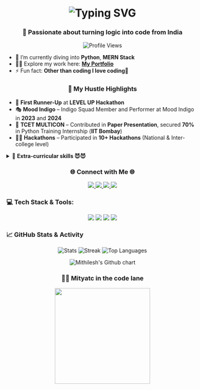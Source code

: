 <h1 align="center">
  <img src="https://readme-typing-svg.demolab.com?font=Fira+Code&size=28&duration=2000&pause=1000&color=F75C7E&center=true&vCenter=true&width=435&lines=Hi+I'm+Mithilesh+Tandon!;Software+Developer;" alt="Typing SVG" />
</h1>
<h3 align="center">🚀 Passionate about turning logic into code from India</h3>

<p align="center">
  <img src="https://komarev.com/ghpvc/?username=mityatc&label=Profile%20views&color=F75C7E&style=flat-square" alt="Profile Views"/>
</p>

- 🌱 I’m currently diving into **Python**, **MERN Stack**  
- 👨‍💻 Explore my work here: [**My Portfolio**](https://mithileshtandon.netlify.app/)  
- ⚡ Fun fact: **Other than coding I love coding🧼**

<h3 align="center">🎯 My Hustle Highlights</h3>

- 🥈 **First Runner-Up** at **LEVEL UP Hackathon**  
- 🎭 **Mood Indigo** – Indigo Squad Member and Performer at Mood Indigo in **2023** and **2024**  
- 🧠 **TCET MULTICON** – Contributed in **Paper Presentation**, secured **70%** in Python Training Internship (**IIT Bombay**)  
- 👨‍💻 **Hackathons** – Participated in **10+ Hackathons** (National & Inter-college level)

<details>
<summary>🎯 <strong>Extra-curricular skills 😈😈</strong></summary>

- 🏋️ Gym Freak | ✏️ Sketch Artist | 🎭 Mimicry Artist | 🏐 Outdoor Sports — you just name it!  
- Always down to flex skills — on canvas, console, or the field 😎🔥

</details>

<h3 align="center">🌐 Connect with Me 🌐</h3>

<p align="center">
  <a href="https://linkedin.com/in/mithilesh-tandon-a42bbb28a" target="_blank">
    <img src="https://img.shields.io/badge/LinkedIn-%230077B5.svg?style=for-the-badge&logo=linkedin&logoColor=white" />
  </a>
  <a href="https://instagram.com/mithilesh.tandon" target="_blank">
    <img src="https://img.shields.io/badge/Instagram-%23E4405F.svg?style=for-the-badge&logo=instagram&logoColor=white" />
  </a>
  <a href="mailto:mithileshtandon@gmail.com" target="_blank">
    <img src="https://img.shields.io/badge/Gmail-D14836?style=for-the-badge&logo=gmail&logoColor=white" />
  </a>
  <a href="https://x.com/mityahuu" target="_blank">
    <img src="https://img.shields.io/badge/X-000000?style=for-the-badge&logo=twitter&logoColor=white" />
  </a>
</p>

<h3 align="left">💻 Tech Stack & Tools:</h3>

<p align="center">
  <!-- Languages -->
  <img src="https://skillicons.dev/icons?i=python,java,cpp,javascript,html,css" />
  
  <!-- Backend & DB -->
  <img src="https://skillicons.dev/icons?i=nodejs,express,mongodb,postgres,sql" />

  <!-- Frontend -->
  <img src="https://skillicons.dev/icons?i=react,tailwind,bootstrap" />

  <!-- Tools -->
  <img src="https://skillicons.dev/icons?i=git,github,vscode,postman,figma" />
</p>

<h3 align="left">📈 GitHub Stats & Activity</h3>

<p align="center">
  <img src="https://github-readme-stats.vercel.app/api?username=mityatc&show_icons=true&theme=radical&hide=prs" alt="Stats" />
  <img src="https://github-readme-streak-stats.herokuapp.com/?user=mityatc&theme=radical" alt="Streak" />
  <img src="https://github-readme-stats.vercel.app/api/top-langs/?username=mityatc&layout=compact&theme=radical" alt="Top Languages" />
</p>

<p align="center">
  <img src="https://ghchart.rshah.org/F75C7E/mityatc" alt="Mithilesh's Github chart" />
</p>




<h3 align="center">👨‍💻 Mityatc in the code lane</h3>

<p align="center">
  <img src="https://media.giphy.com/media/11sBLVxNs7v6WA/giphy.gif" width="250" />
</p>
